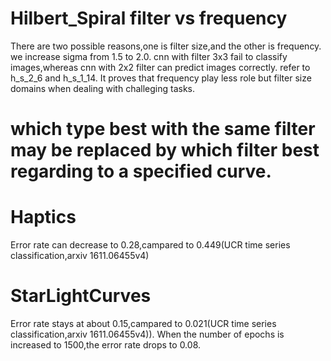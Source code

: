 #  Hilbert_Spiral  filter vs frequency

There are two possible reasons,one is filter size,and the other is frequency.
we increase sigma from 1.5 to 2.0. cnn with filter 3x3  fail to classify images,whereas cnn with 2x2 filter can 
predict images correctly. refer to h_s_2_6 and h_s_1_14.
It proves that frequency play less role but filter size domains when dealing with challeging tasks. 


# which type best with the same filter may be replaced by which filter best regarding to a specified curve.

# Haptics 
Error rate can decrease to 0.28,campared to 0.449(UCR time series classification,arxiv 1611.06455v4)

# StarLightCurves
Error rate stays at about 0.15,campared to 0.021(UCR time series classification,arxiv 1611.06455v4)).
When the number of epochs is increased to 1500,the error rate drops to 0.08.

